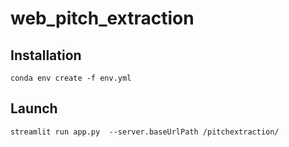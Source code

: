 # web_pitch_extraction

## Installation

```
conda env create -f env.yml
```

## Launch

```
streamlit run app.py  --server.baseUrlPath /pitchextraction/
```

